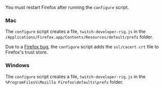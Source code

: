 You must restart Firefox after running the `configure` script.

### Mac

The `configure` script creates a file, `twitch-developer-rig.js` in the `/Applications/Firefox.app/Contents/Resources/default/prefs` folder.

Due to a [Firefox bug](https://bugzilla.mozilla.org/show_bug.cgi?id=1300420), the `configure` script adds the `ssl/cacert.crt` file to Firefox's trust store.

### Windows

The `configure` script creates a file, `twitch-developer-rig.js` in the `%ProgramFiles%\Mozilla Firefox\defaults\prefs` folder.
